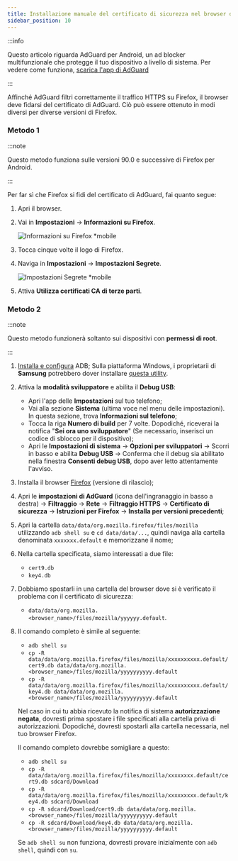 ```yaml
---
title: Installazione manuale del certificato di sicurezza nel browser di Firefox
sidebar_position: 10
---
```


:::info

Questo articolo riguarda AdGuard per Android, un ad blocker multifunzionale che protegge il tuo dispositivo a livello di sistema. Per vedere come funziona, [scarica l'app di AdGuard](https://agrd.io/download-kb-adblock)

:::

Affinché AdGuard filtri correttamente il traffico HTTPS su Firefox, il browser deve fidarsi del certificato di AdGuard. Ciò può essere ottenuto in modi diversi per diverse versioni di Firefox.

### Metodo 1

:::note

Questo metodo funziona sulle versioni 90.0 e successive di Firefox per Android.

:::

Per far sì che Firefox si fidi del certificato di AdGuard, fai quanto segue:

1. Apri il browser.

1. Vai in **Impostazioni** → **Informazioni su Firefox**.

    ![Informazioni su Firefox *mobile](https://cdn.adtidy.org/content/kb/ad_blocker/android/solving_problems/firefox-certificates/ff_nightly_about_en.jpeg)

1. Tocca cinque volte il logo di Firefox.

1. Naviga in **Impostazioni** → **Impostazioni Segrete**.

    ![Impostazioni Segrete *mobile](https://cdn.adtidy.org/content/kb/ad_blocker/android/solving_problems/firefox-certificates/ff_nightly_secret.jpeg)

1. Attiva **Utilizza certificati CA di terze parti**.

### Metodo 2

:::note

Questo metodo funzionerà soltanto sui dispositivi con **permessi di root**.

:::

1. [Installa e configura](https://www.xda-developers.com/install-adb-windows-macos-linux/) ADB; Sulla piattaforma Windows, i proprietarii di **Samsung** potrebbero dover installare [questa utility](https://developer.samsung.com/mobile/android-usb-driver.html).

1. Attiva la **modalità sviluppatore** e abilita il **Debug USB**:

    - Apri l'app delle **Impostazioni** sul tuo telefono;
    - Vai alla sezione **Sistema** (ultima voce nel menu delle impostazioni). In questa sezione, trova **Informazioni sul telefono**;
    - Tocca la riga **Numero di build** per 7 volte. Dopodiché, riceverai la notifica "**Sei ora uno sviluppatore**" (Se necessario, inserisci un codice di sblocco per il dispositivo);
    - Apri le **Impostazioni di sistema** → **Opzioni per sviluppatori** → Scorri in basso e abilita **Debug USB** → Conferma che il debug sia abilitato nella finestra **Consenti debug USB**, dopo aver letto attentamente l'avviso.

1. Installa il browser [Firefox](https://www.mozilla.org/en-US/firefox/releases/) (versione di rilascio);

1. Apri le **impostazioni di AdGuard** (icona dell'ingranaggio in basso a destra) → **Filtraggio** → **Rete** → **Filtraggio HTTPS** → **Certificato di sicurezza** → **Istruzioni per Firefox** → **Installa per versioni precedenti**;

1. Apri la cartella `data/data/org.mozilla.firefox/files/mozilla` utilizzando `adb shell su` e `cd data/data/...`, quindi naviga alla cartella denominata `xxxxxxx.default` e memorizzane il nome;

1. Nella cartella specificata, siamo interessati a due file:

    - `cert9.db`
    - `key4.db`

1. Dobbiamo spostarli in una cartella del browser dove si è verificato il problema con il certificato di sicurezza:

    - `data/data/org.mozilla.<browser_name>/files/mozilla/yyyyyy.default`.

1. Il comando completo è simile al seguente:

    - `adb shell su`
    - `cp -R data/data/org.mozilla.firefox/files/mozilla/xxxxxxxxxx.default/cert9.db data/data/org.mozilla.<browser_name>/files/mozilla/yyyyyyyyyy.default`
    - `cp -R data/data/org.mozilla.firefox/files/mozilla/xxxxxxxxxx.default/key4.db data/data/org.mozilla.<browser_name>/files/mozilla/yyyyyyyyyy.default`

    Nel caso in cui tu abbia ricevuto la notifica di sistema **autorizzazione negata**, dovresti prima spostare i file specificati alla cartella priva di autorizzazioni. Dopodiché, dovresti spostarli alla cartella necessaria, nel tuo browser Firefox.

    Il comando completo dovrebbe somigliare a questo:

    - `adb shell su`
    - `cp -R data/data/org.mozilla.firefox/files/mozilla/xxxxxxxx.default/cert9.db sdcard/Download`
    - `cp -R data/data/org.mozilla.firefox/files/mozilla/xxxxxxxxx.default/key4.db sdcard/Download`
    - `cp -R sdcard/Download/cert9.db data/data/org.mozilla.<browser_name>/files/mozilla/yyyyyyyyyy.default`
    - `cp -R sdcard/Download/key4.db data/data/org.mozilla.<browser_name>/files/mozilla/yyyyyyyyyy.default`

    Se `adb shell su` non funziona, dovresti provare inizialmente con `adb shell`, quindi con `su`.
